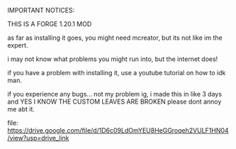 IMPORTANT NOTICES:

THIS IS A FORGE 1.20.1 MOD

as far as installing it goes, you might need mcreator, but its not like im the expert.

i may not know what problems you might run into, but the internet does!

if you have a problem with installing it,  use a youtube tutorial on how to idk man.

if you experience any bugs... not my problem ig, i made this in like 3 days and YES I KNOW THE CUSTOM LEAVES ARE BROKEN please dont annoy me abt it.


file: https://drive.google.com/file/d/1D6c09LdOmYEU8HeGGroqeh2VULF1HN04/view?usp=drive_link

